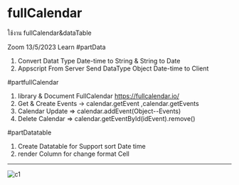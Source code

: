 # fullCalendar
ใช้งาน fullCalendar&amp;dataTable

Zoom 13/5/2023
Learn
#partData
1. Convert Datat Type Date-time to String & String to Date
2. Appscript From Server Send DataType Object Date-time to Client 

#partfullCalendar
1. library & Document FullCalendar https://fullcalendar.io/
2. Get & Create Events -> calendar.getEvent ,calendar.getEvents
3. Calendar Update  => calendar.addEvent(Object--Events)
4. Delete Calendar => calendar.getEventById(idEvent).remove()  

#partDatatable
1. Create Datatable for Support  sort Date time 
2. render Column for change format Cell

----------------------------------------------------------------------------------

![c1](https://github.com/waroon01/fullCalendar/assets/117699848/800c8d4f-1d01-4a24-83d8-a14e4b566a20)




